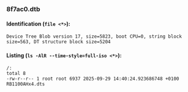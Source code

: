 ### 8f7ac0.dtb
#### Identification (`file <*>`):
```
Device Tree Blob version 17, size=5823, boot CPU=0, string block size=563, DT structure block size=5204
```
#### Listing (`ls -AlR --time-style=full-iso <*>`):
```
/:
total 8
-rw-r--r-- 1 root root 6937 2025-09-29 14:40:24.923686748 +0100 RB1100AHx4.dts
```

